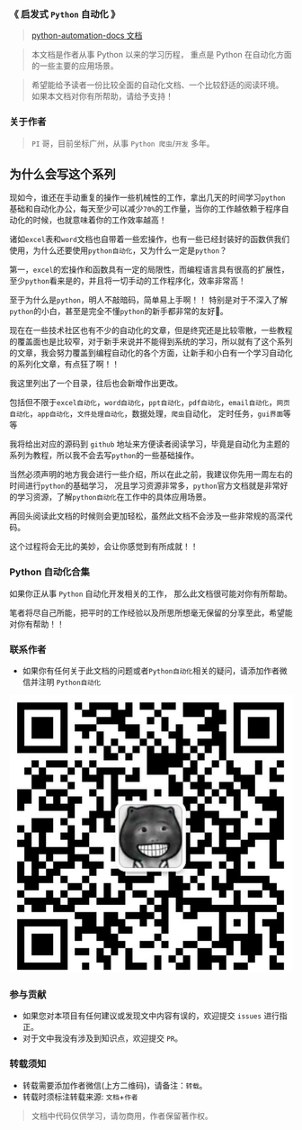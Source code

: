 ### 《 启发式 `Python` 自动化 》

> [python-automation-docs 文档](https://py-gzky.github.io/python-automation-docs)

> 本文档是作者从事 Python 以来的学习历程，
重点是 Python 在自动化方面的一些主要的应用场景。

>希望能给予读者一份比较全面的自动化文档、一个比较舒适的阅读环境。
如果本文档对你有所帮助，请给予支持！

### 关于作者

> `PI` 哥，目前坐标广州，从事 `Python 爬虫`/`开发` 多年。

## 为什么会写这个系列

现如今，谁还在手动重复的操作一些机械性的工作，拿出几天的时间学习`python`基础和自动化办公，每天至少可以减少`70%`的工作量，当你的工作越依赖于程序自动化的时候，也就意味着你的工作效率越高！

诸如`excel`表和`word`文档也自带着一些宏操作，也有一些已经封装好的函数供我们使用，为什么还要使用`python自动化`，又为什么一定是`python`？

第一，`excel`的宏操作和函数具有一定的局限性，而编程语言具有很高的扩展性，至少`python`看来是的，并且将一切手动的工作程序化，效率非常高！

至于为什么是`python`，明人不敲暗码，简单易上手啊！！ 特别是对于不深入了解`python`的小白，甚至是完全不懂`python`的新手都非常的友好👬。


现在在一些技术社区也有不少的自动化的文章，但是终究还是比较零散，一些教程的覆盖面也是比较窄，对于新手来说并不能得到系统的学习，所以就有了这个系列的文章，我会努力覆盖到编程自动化的各个方面，让新手和小白有一个学习自动化的系列化文章，有点狂了啊！！

我这里列出了一个目录，往后也会新增作出更改。

包括但不限于`excel自动化`，`word自动化`，`ppt自动化`，`pdf自动化`，`email自动化`，`网页自动化`，`app自动化`，`文件处理自动化`，数据处理，`爬虫`自动化， 定时任务，`gui界面`等等


我将给出对应的源码到 `github` 地址来方便读者阅读学习，毕竟是自动化为主题的系列为教程，所以我不会去写`python`的一些基础操作。

当然必须声明的地方我会进行一些介绍，所以在此之前，我建议你先用一周左右的时间进行`python`的基础学习，
况且学习资源非常多，`python`官方文档就是非常好的学习资源，了解`python自动化`在工作中的具体应用场景。

再回头阅读此文档的时候则会更加轻松，虽然此文档不会涉及一些非常规的高深代码。

这个过程将会无比的美妙，会让你感觉到有所成就！！


### Python 自动化合集 

如果你正从事 `Python` 自动化开发相关的工作， 那么此文档很可能对你有所帮助。

笔者将尽自己所能，把平时的工作经验以及所思所想毫无保留的分享至此，希望能对你有帮助！！


### 联系作者 
- 如果你有任何关于此文档的问题或者`Python自动化`相关的疑问，请添加作者微信并注明 `Python自动化`


![作者微信](./作者/作者微信.jpg "=100x100")

[comment]: <> (> 创作不易，如果你觉得此文档对你有所帮助，请作者喝杯咖啡吧 ！！)

[comment]: <> (![打赏码]&#40;作者/微信打赏.jpg ':size=18%'&#41;)

### 参与贡献
- 如果您对本项目有任何建议或发现文中内容有误的，欢迎提交 `issues` 进行指正。
- 对于文中我没有涉及到知识点，欢迎提交 `PR`。

### 转载须知
- 转载需要添加作者微信(上方二维码)，请备注：`转载`。
- 转载时须标注转载来源: `文档`+`作者`


> 文档中代码仅供学习，请勿商用，作者保留著作权。
